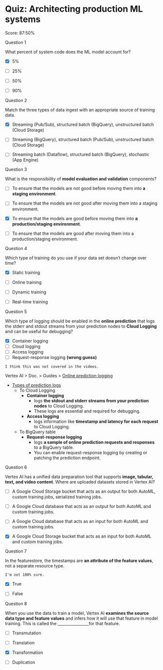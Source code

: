 # Quiz: Architecting production ML systems

Score: 87:50%

Question 1

What percent of system code does the ML model account for?



- [x] 5%
- [ ] 25%
- [ ] 50%
- [ ] 90%



Question 2

Match the three types of data ingest with an appropriate source of training data.



- [x] Streaming (Pub/Sub), structured batch (BigQuery), unstructured batch (Cloud Storage)
- [ ] Streaming (BigQuery), structured batch (Pub/Sub), unstructured batch (Cloud Storage)
- [ ] Streaming batch (Dataflow), structured batch (BigQuery), stochastic (App Engine)



Question 3

What is the responsibility of **model evaluation and validation** components?



- [ ] To ensure that the models are not good before moving them into **a staging environment**.
- [ ] To ensure that the models are not good after moving them into a staging environment.
- [x] To ensure that the models are good before moving them into **a production/staging environment**.
- [ ] To ensure that the models are good after moving them into a production/staging environment.



Question 4

Which type of training do you use if your data set doesn’t change over time?



- [x] Static training
- [ ] Online training
- [ ] Dynamic training
- [ ] Real-time training



Question 5

Which type of logging should be enabled in the **online prediction** that logs the stderr and stdout streams from your prediction nodes to **Cloud Logging** and can be useful for debugging?

- [x] Container logging
- [ ] Cloud logging
- [ ] Access logging
- [ ] Request-response logging **(wrong guess)**

```
I think this was not covered in the videos.
```

Vertex AI > Doc. > Guides > [Online prediction logging](https://cloud.google.com/vertex-ai/docs/predictions/online-prediction-logging?hl=ko#enable_disable_logs-console)

- [Types of prediction logs](https://cloud.google.com/vertex-ai/docs/predictions/online-prediction-logging#log-types)
  - To Cloud Logging
    - **Container logging**
      - logs **the stdout and stderr streams from your prediction nodes** to Cloud Logging. 
      - These logs are essential and required for debugging.
    - **Access logging**
      - logs information like **timestamp and latency for each request** to Cloud Logging.
  - To BigQuery table
    - **Request-response logging** 
      - logs **a sample of online prediction requests and responses** to a BigQuery table.
      - You can enable request-response logging by creating or patching the prediction endpoint.

Question 6

Vertex AI has a unified data preparation tool that supports **image, tabular, text, and video content**. Where are uploaded datasets stored in Vertex AI?



- [ ] A Google Cloud Storage bucket that acts as an output for both AutoML, custom training jobs, serialized training jobs.
- [ ] A Google Cloud database that acts as an output for both AutoML and custom training jobs.
- [ ] A Google Cloud database that acts as an input for both AutoML and custom training jobs.
- [x] A Google Cloud Storage bucket that acts as an input for both AutoML and custom training jobs.



Question 7

In the featurestore, the timestamps are **an attribute of the feature values**, not a separate resource type.

```
I'm not 100% sure.
```



- [x] True
- [ ] False



Question 8

When you use the data to train a model, Vertex AI **examines the source data type and feature values** and infers how it will use that feature in model training. This is called the ________________for that feature.



- [ ] Transmutation
- [ ] Translation
- [x] Transformation
- [ ] Duplication

